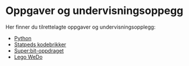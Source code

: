 # Oppgaver og undervisningsoppegg

Her finner du tilrettelagte oppgaver og undervisningsopplegg:

- [Python](https://github.com/oivron/Oppgaver-og-undervisningsopplegg/blob/main/Python/Komme-i-gang-med-Python.md)
- [Statpeds kodebrikker](https://github.com/oivron/Oppgaver-og-undervisningsopplegg/blob/main/kodebrikker/Kodebrikker-undervisningsopplegg.md)
- [Super:bit-oppdraget](https://github.com/oivron/komme-i-gang-microbit)
- [Lego WeDo](https://github.com/oivron/Oppgaver-og-undervisningsopplegg/blob/main/WeDo/Komme%20i%20gang%20med%20Lego%20WeDo.md)
